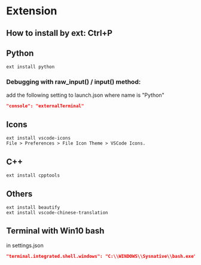 # Extension
## How to install by ext: Ctrl+P

## Python
```
ext install python
```
### Debugging with raw_input() / input() method:
add the following setting to launch.json where name is "Python"
```json
"console": "externalTerminal"
```
## Icons
```
ext install vscode-icons
File > Preferences > File Icon Theme > VSCode Icons.
```

## C++
```
ext install cpptools
```

## Others
```
ext install beautify
ext install vscode-chinese-translation
```

## Terminal with Win10 bash
in settings.json
```json
"terminal.integrated.shell.windows": "C:\\WINDOWS\\Sysnative\\bash.exe"
```
